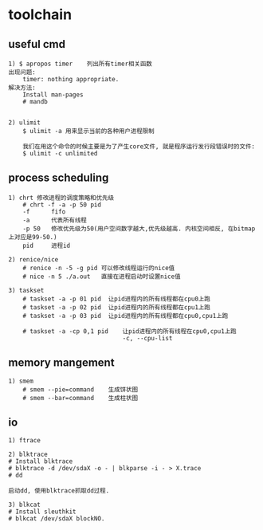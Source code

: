 # toolchain

## useful cmd
    1) $ apropos timer    列出所有timer相关函数
	出现问题:
		timer: nothing appropriate.
	解决方法:
		Install man-pages
		# mandb
	

    2) ulimit
        $ ulimit -a 用来显示当前的各种用户进程限制

        我们在用这个命令的时候主要是为了产生core文件, 就是程序运行发行段错误时的文件:
        $ ulimit -c unlimited

## process scheduling
    1) chrt 修改进程的调度策略和优先级
        # chrt -f -a -p 50 pid
        -f      fifo
        -a      代表所有线程
        -p 50   修改优先级为50(用户空间数字越大,优先级越高. 内核空间相反, 在bitmap上对应是99-50.)
        pid     进程id

    2) renice/nice
        # renice -n -5 -g pid 可以修改线程运行的nice值
        # nice -n 5 ./a.out   直接在进程启动时设置nice值
        
    3) taskset
        # taskset -a -p 01 pid  让pid进程内的所有线程都在cpu0上跑
        # taskset -a -p 02 pid  让pid进程内的所有线程都在cpu1上跑
        # taskset -a -p 03 pid  让pid进程内的所有线程都在cpu0,cpu1上跑

        # taskset -a -cp 0,1 pid    让pid进程内的所有线程在cpu0,cpu1上跑
                                    -c, --cpu-list

## memory mangement
    1) smem
        # smem --pie=command    生成饼状图
        # smem --bar=command    生成柱状图


## io
    1) ftrace

    2) blktrace
	# Install blktrace
	# blktrace -d /dev/sdaX -o - | blkparse -i - > X.trace
	# dd 

	启动dd, 使用blktrace抓取dd过程.

    3) blkcat
	# Install sleuthkit
	# blkcat /dev/sdaX blockNO.
